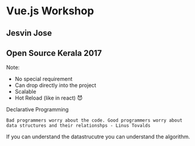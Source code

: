 # Vue.js Workshop

## Jesvin Jose
## Open Source Kerala 2017


Note:

* No special requirement
* Can drop directly into the project
* Scalable
* Hot Reload (like in react) 😈

Declarative Programming

```
Bad programmers worry about the code. Good programmers worry about data structures and their relationshps - Linus Tovalds
```

If you can understand the datastrucutre you can understand the algorithm.



